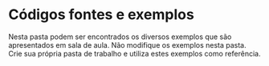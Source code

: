 # Códigos fontes e exemplos

Nesta pasta podem ser encontrados os diversos exemplos que são apresentados em sala de aula. Não modifique os exemplos nesta pasta. Crie sua própria pasta de trabalho e utiliza estes exemplos como referência.

